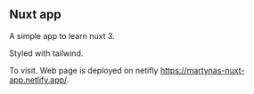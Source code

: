 ## Nuxt app

A simple app to learn nuxt 3.

Styled with tailwind.


To visit. Web page is deployed on netifly https://martynas-nuxt-app.netlify.app/.